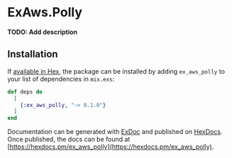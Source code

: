 # ExAws.Polly

**TODO: Add description**

## Installation

If [available in Hex](https://hex.pm/docs/publish), the package can be installed
by adding `ex_aws_polly` to your list of dependencies in `mix.exs`:

```elixir
def deps do
  [
    {:ex_aws_polly, "~> 0.1.0"}
  ]
end
```

Documentation can be generated with [ExDoc](https://github.com/elixir-lang/ex_doc)
and published on [HexDocs](https://hexdocs.pm). Once published, the docs can
be found at [https://hexdocs.pm/ex_aws_polly](https://hexdocs.pm/ex_aws_polly).

